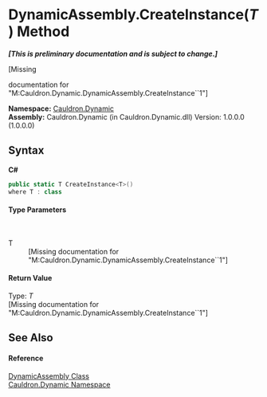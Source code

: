 # DynamicAssembly.CreateInstance(*T*) Method 
 _**\[This is preliminary documentation and is subject to change.\]**_

\[Missing <summary> documentation for "M:Cauldron.Dynamic.DynamicAssembly.CreateInstance``1"\]

**Namespace:**&nbsp;<a href="N_Cauldron_Dynamic">Cauldron.Dynamic</a><br />**Assembly:**&nbsp;Cauldron.Dynamic (in Cauldron.Dynamic.dll) Version: 1.0.0.0 (1.0.0.0)

## Syntax

**C#**<br />
``` C#
public static T CreateInstance<T>()
where T : class

```


#### Type Parameters
&nbsp;<dl><dt>T</dt><dd>\[Missing <typeparam name="T"/> documentation for "M:Cauldron.Dynamic.DynamicAssembly.CreateInstance``1"\]</dd></dl>

#### Return Value
Type: *T*<br />\[Missing <returns> documentation for "M:Cauldron.Dynamic.DynamicAssembly.CreateInstance``1"\]

## See Also


#### Reference
<a href="T_Cauldron_Dynamic_DynamicAssembly">DynamicAssembly Class</a><br /><a href="N_Cauldron_Dynamic">Cauldron.Dynamic Namespace</a><br />